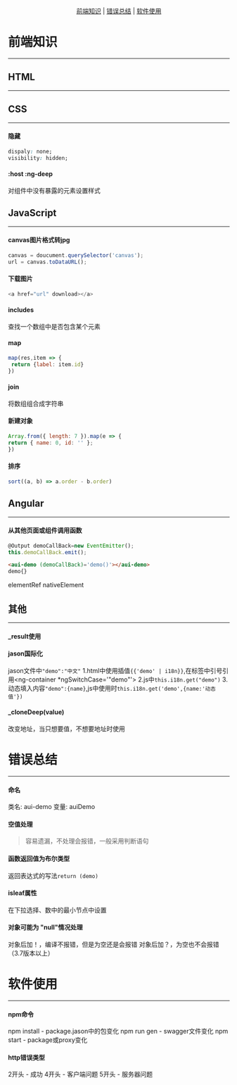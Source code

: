 <span style="display: flex; justify-content: center"><span>[前端知识](#前端知识) | [错误总结](#错误总结) | [软件使用](#软件使用)</span></span>  

# 前端知识
* * *
## HTML
* * *

## CSS
* * *
#### 隐藏
```css
dispaly: none;
visibility: hidden;
```

#### :host :ng-deep
对组件中没有暴露的元素设置样式

## JavaScript
* * *
#### canvas图片格式转jpg
```javascript
canvas = doucument.querySelector('canvas');
url = canvas.toDataURL();
```

#### 下载图片
```javascript
<a href="url" download></a>
```

#### includes
查找一个数组中是否包含某个元素

#### map
```javascript
map(res,item => {
 return {label: item.id}
})
```

#### join
将数组组合成字符串

#### 新建对象
```javascript
Array.from({ length: 7 }).map(e => {
return { name: 0, id: '' };
})
```

#### 排序
```javascript
sort((a, b) => a.order - b.order)
```



## Angular
* * *
#### 从其他页面或组件调用函数
```javascript
@Output demoCallBack=new EventEmitter(); 
this.demoCallBack.emit();
```
```html
<aui-demo (demoCallBack)='demo()'></aui-demo>
demo{}
```

elementRef
nativeElement

## 其他
* * *
#### _result使用
#### jason国际化
jason文件中`"demo":"中文"`
1.html中使用插值`{{'demo' | i18n}}`,在标签中引号引用<ng-container *ngSwitchCase='"demo"'>
2.js中`this.i18n.get("demo")`
3.动态填入内容`"demo":{name}`,js中使用时`this.i18n.get('demo',{name:'动态值'})`
#### _cloneDeep(value)
改变地址，当只想要值，不想要地址时使用

# 错误总结
* * *
#### 命名
类名: aui-demo
变量: auiDemo

#### 空值处理
> 容易遗漏，不处理会报错，一般采用判断语句

#### 函数返回值为布尔类型
返回表达式的写法`return (demo)`

#### isleaf属性
在下拉选择、数中的最小节点中设置

#### 对象可能为 "null"情况处理
对象后加！，编译不报错，但是为空还是会报错
对象后加？，为空也不会报错（3.7版本以上）

# 软件使用
* * *
#### npm命令
npm install - package.jason中的包变化
npm run gen - swagger文件变化
npm start - package或proxy变化

#### http错误类型
2开头 - 成功
4开头 - 客户端问题
5开头 - 服务器问题
